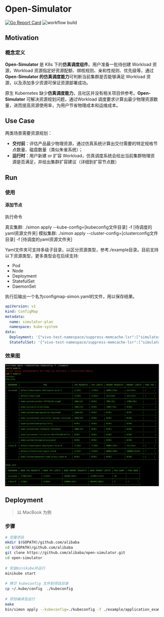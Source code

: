# Open-Simulator

[![Go Report Card](https://goreportcard.com/badge/github.com/alibaba/open-simulator)](https://goreportcard.com/report/github.com/alibaba/open-simulator)
![workflow build](https://github.com/alibaba/open-simulator/actions/workflows/build.yml/badge.svg)

## Motivation
### 概念定义

**Open-Simulator** 是 K8s 下的**仿真调度组件**。用户准备一批待创建 Workload 资源，Workload 资源指定好资源配额、绑核规则、亲和性规则、优先级等，通过 **Open-Simulator 的仿真调度能力**可判断当前集群是否能够满足 Workload 资源，以及添加多少资源可保证资源部署成功。

原生 Kubernetes 缺少**仿真调度能力**，且社区并没有相关项目供参考。**Open-Simulator** 可解决资源规划问题，通过Workload 调度要求计算出最少物理资源数量，进而提高资源使用率，为用户节省物理成本和运维成本。

## Use Case

两类场景需要资源规划：

- **交付前**：评估产品最少物理资源，通过仿真系统计算出交付需要的特定规格节点数量、磁盘数量（类似朱雀系统）；
- **运行时**：用户新建 or 扩容 Workload，仿真调度系统会给出当前集群物理资源是否满足，并给出集群扩容建议（详细到扩容节点数）

## Run

### 使用
#### 添加节点

执行命令

真实集群: ./simon apply --kube-config=[kubeconfig文件目录] -f [待调度的yaml资源文件夹]
模拟集群: ./simon apply --cluster-config=[clusterconfig文件目录] -f [待调度的yaml资源文件夹]

Yaml文件夹可支持多级子目录，以区分资源类型，参考./example目录。目前支持以下资源类型，更多类型会在后续支持:

- Pod
- Node 
- Deployment 
- StatefulSet
- DaemonSet

执行后输出一个名为configmap-simon.yaml的文件，用以保存结果。

```yaml
apiVersion: v1
kind: ConfigMap
metadata:
  name: simulator-plan
  namespace: kube-system
data:
  Deployment: '{"vivo-test-namespace/suppress-memcache-lsr":["simulator-node1","simulator-node1","node3","node2"],"vivo-test-namespace/suppress-memcache-be":["simulator-node1","simulator-node1","node3","node2"]}'
  StatefulSet: '{"vivo-test-namespace/suppress-memcache-lsr":["simulator-node1","simulator-node1","node3","node2"],"vivo-test-namespace/suppress-memcache-be":["simulator-node1","simulator-node1","node3","node2"]}'
```

### 效果图

![](doc/images/simon.png)
## Deployment

> 以 MacBook 为例

### 步骤

```bash
# 克隆项目
mkdir $(GOPATH)/github.com/alibaba
cd $(GOPATH)/github.com/alibaba
git clone https://github.com/alibaba/open-simulator.git
cd open-simulator

# 安装minikube并运行
minikube start

# 拷贝 kubeconfig 文件到项目目录
cp ~/.kube/config  ./kubeconfig

# 项目编译及运行
make
bin/simon apply --kubeconfig=./kubeconfig -f ./example/application_example/simple_example_by_huizhi
```
